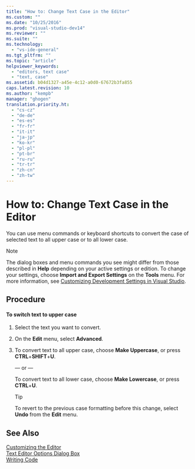 ```yaml
---
title: "How to: Change Text Case in the Editor"
ms.custom: ""
ms.date: "10/25/2016"
ms.prod: "visual-studio-dev14"
ms.reviewer: ""
ms.suite: ""
ms.technology: 
  - "vs-ide-general"
ms.tgt_pltfrm: ""
ms.topic: "article"
helpviewer_keywords: 
  - "editors, text case"
  - "text, case"
ms.assetid: b04d1327-a45e-4c12-a0d0-67672b3fa855
caps.latest.revision: 10
ms.author: "kempb"
manager: "ghogen"
translation.priority.ht: 
  - "cs-cz"
  - "de-de"
  - "es-es"
  - "fr-fr"
  - "it-it"
  - "ja-jp"
  - "ko-kr"
  - "pl-pl"
  - "pt-br"
  - "ru-ru"
  - "tr-tr"
  - "zh-cn"
  - "zh-tw"
---
```

# How to: Change Text Case in the Editor
You can use menu commands or keyboard shortcuts to convert the case of selected text to all upper case or to all lower case.  
  
> [!NOTE]
>  The dialog boxes and menu commands you see might differ from those described in **Help** depending on your active settings or edition. To change your settings, choose **Import and Export Settings** on the **Tools** menu. For more information, see [Customizing Development Settings in Visual Studio](http://msdn.microsoft.com/en-us/22c4debb-4e31-47a8-8f19-16f328d7dcd3).  
  
## Procedure  
  
#### To switch text to upper case  
  
1.  Select the text you want to convert.  
  
2.  On the **Edit** menu, select **Advanced**.  
  
3.  To convert text to all upper case, choose **Make Uppercase**, or press **CTRL**+**SHIFT**+**U**.  
  
     — or —  
  
     To convert text to all lower case, choose **Make Lowercase**, or press **CTRL**+**U**.  
  
    > [!TIP]
    >  To revert to the previous case formatting before this change, select **Undo** from the **Edit** menu.  
  
## See Also  
 [Customizing the Editor](../ide/customizing-the-editor.md)   
 [Text Editor Options Dialog Box](../ide-reference/text-editor-options-dialog-box.md)   
 [Writing Code](../ide/writing-code-in-the-code-and-text-editor.md)